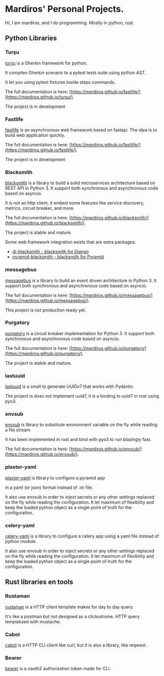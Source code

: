 # Mardiros' Personal Projects.

Hi, I am mardiros, and I do programming. Mostly in python, rust.

## Python Libraries

### Turşu

[turşu](https://mardiros.github.io/tursu/) is a Gherkin framework for python.

It compiles Gherkin scenario to a pytest tests suite using python AST.

It let you using pytest fixtures inside steps commands.

The full documentation is here: [https://mardiros.github.io/fastlife/](https://mardiros.github.io/tursu/).

The project is in development

### Fastlife

[fastlife](https://mardiros.github.io/fastlife/) is an asynchronous web framework based on fastapi.
The idea is to build web application quickly.

The full documentation is here: [https://mardiros.github.io/fastlife/](https://mardiros.github.io/fastlife/).

The project is in development

### Blacksmith

[blacksmith](https://mardiros.github.io/blacksmith/) is a library to build a solid
microservices architecture based on REST API in Python 3. It support both synchronous
and asynchronous code based on asyncio.

It is not an http client, it embed some features like service discovery, metrics,
circuit breaker, and more.

The full documentation is here: [https://mardiros.github.io/blacksmith/](https://mardiros.github.io/blacksmith/).

The project is stable and mature.

Some web framework integration exists that are extra packages:

- [dj-blacksmith - blacksmith for Django](https://mardiros.github.io/dj-blacksmith/)
- [pyramid-blacksmith - blacksmith for Pyramid](https://mardiros.github.io/pyramid-blacksmith/)

### messagebus

[messagebus](https://mardiros.github.io/messagebus/) is a library to build an event driven
architecture in Python 3. It support both synchronous and asynchronous code based on asyncio.

The full documentation is here: [https://mardiros.github.io/messagebus/](https://mardiros.github.io/messagebus/).

This project is not production ready yet.

### Purgatory

[purgatory](https://mardiros.github.io/purgatory/) is a circuit breaker implementation for Python 3.
It support both synchronous and asynchronous code based on asyncio.

The full documentation is here: [https://mardiros.github.io/purgatory/](https://mardiros.github.io/purgatory/).

The project is stable and mature.

### lastuuid

[lastuuid](https://mardiros.github.io/lastuuid/) is a small to generate UUIDv7 that works with Pydantic.

The project is does not implement uuid7, it is a binding to uuid7 in rust using pyo3.

### envsub

[envsub](https://github.com/mardiros/envsub/) is library to substitute environment variable on the fly
while reading a file stream.

It has been implemented in rust and bind with pyo3 to run blazingly fast.

The full documentation is here: [https://mardiros.github.io/envsub/](https://mardiros.github.io/envsub/).


### plaster-yaml

[plaster-yaml](https://github.com/mardiros/plaster-yaml/) is library to configure a pyramid app

in a yaml (or json) format instead of .ini file.

It also use envsub in order to inject secrets or any other settings replaced on the fly while
reading the configuration. It let maximum of flexibility and keep the loaded python object
as a single point of truth for the configuration.

### celery-yaml

[celery-yaml](https://github.com/mardiros/celery-yaml/) is a library to configure a celery app
using a yaml file instead of python module.

It also use envsub in order to inject secrets or any other settings replaced on the fly while
reading the configuration. It let maximum of flexibility and keep the loaded python object
as a single point of truth for the configuration.

## Rust libraries en tools

### Rustaman

[rustaman](https://github.com/mardiros/rustaman/) is a HTTP client template makes for
day to day query.

It's like a postman but not designed as a clickodrome. HTTP query templatized with
mustache.

### Cabot

[cabot](https://github.com/mardiros/cabot/) is a HTTP CLI client like curl, but it is
also a library, like reqwest.

### Bearer

[bearer](https://github.com/mardiros/bearer/) is a oauth2 authorization token made
for CLI.
